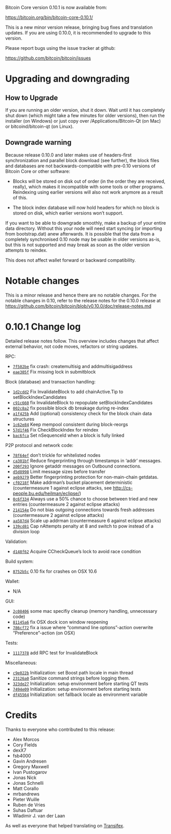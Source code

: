 Bitcoin Core version 0.10.1 is now available from:

<https://bitcoin.org/bin/bitcoin-core-0.10.1/>

This is a new minor version release, bringing bug fixes and translation
updates. If you are using 0.10.0, it is recommended to upgrade to this
version.

Please report bugs using the issue tracker at github:

<https://github.com/bitcoin/bitcoin/issues>

# Upgrading and downgrading

## How to Upgrade

If you are running an older version, shut it down. Wait until it has
completely shut down (which might take a few minutes for older versions), then
run the installer (on Windows) or just copy over /Applications/Bitcoin-Qt (on
Mac) or bitcoind/bitcoin-qt (on Linux).

## Downgrade warning

Because release 0.10.0 and later makes use of headers-first synchronization
and parallel block download (see further), the block files and databases are
not backwards-compatible with pre-0.10 versions of Bitcoin Core or other
software:

  * Blocks will be stored on disk out of order (in the order they are received, really), which makes it incompatible with some tools or other programs. Reindexing using earlier versions will also not work anymore as a result of this.

  * The block index database will now hold headers for which no block is stored on disk, which earlier versions won’t support.

If you want to be able to downgrade smoothly, make a backup of your entire
data directory. Without this your node will need start syncing (or importing
from bootstrap.dat) anew afterwards. It is possible that the data from a
completely synchronised 0.10 node may be usable in older versions as-is, but
this is not supported and may break as soon as the older version attempts to
reindex.

This does not affect wallet forward or backward compatibility.

# Notable changes

This is a minor release and hence there are no notable changes. For the
notable changes in 0.10, refer to the release notes for the 0.10.0 release at
<https://github.com/bitcoin/bitcoin/blob/v0.10.0/doc/release-notes.md>

# 0.10.1 Change log

Detailed release notes follow. This overview includes changes that affect
external behavior, not code moves, refactors or string updates.

RPC:

  * [`7f502be`](https://github.com/bitcoin/bitcoin/commit/7f502be) fix crash: createmultisig and addmultisigaddress
  * [`eae305f`](https://github.com/bitcoin/bitcoin/commit/eae305f) Fix missing lock in submitblock

Block (database) and transaction handling:

  * [`1d2cdd2`](https://github.com/bitcoin/bitcoin/commit/1d2cdd2) Fix InvalidateBlock to add chainActive.Tip to setBlockIndexCandidates
  * [`c91c660`](https://github.com/bitcoin/bitcoin/commit/c91c660) fix InvalidateBlock to repopulate setBlockIndexCandidates
  * [`002c8a2`](https://github.com/bitcoin/bitcoin/commit/002c8a2) fix possible block db breakage during re-index
  * [`a1f425b`](https://github.com/bitcoin/bitcoin/commit/a1f425b) Add (optional) consistency check for the block chain data structures
  * [`1c62e84`](https://github.com/bitcoin/bitcoin/commit/1c62e84) Keep mempool consistent during block-reorgs
  * [`57d1f46`](https://github.com/bitcoin/bitcoin/commit/57d1f46) Fix CheckBlockIndex for reindex
  * [`bac6fca`](https://github.com/bitcoin/bitcoin/commit/bac6fca) Set nSequenceId when a block is fully linked

P2P protocol and network code:

  * [`78f64ef`](https://github.com/bitcoin/bitcoin/commit/78f64ef) don’t trickle for whitelisted nodes
  * [`ca301bf`](https://github.com/bitcoin/bitcoin/commit/ca301bf) Reduce fingerprinting through timestamps in ‘addr’ messages.
  * [`200f293`](https://github.com/bitcoin/bitcoin/commit/200f293) Ignore getaddr messages on Outbound connections.
  * [`d5d8998`](https://github.com/bitcoin/bitcoin/commit/d5d8998) Limit message sizes before transfer
  * [`aeb9279`](https://github.com/bitcoin/bitcoin/commit/aeb9279) Better fingerprinting protection for non-main-chain getdatas.
  * [`cf0218f`](https://github.com/bitcoin/bitcoin/commit/cf0218f) Make addrman’s bucket placement deterministic (countermeasure 1 against eclipse attacks, see http://cs-people.bu.edu/heilman/eclipse/)
  * [`0c6f334`](https://github.com/bitcoin/bitcoin/commit/0c6f334) Always use a 50% chance to choose between tried and new entries (countermeasure 2 against eclipse attacks)
  * [`214154e`](https://github.com/bitcoin/bitcoin/commit/214154e) Do not bias outgoing connections towards fresh addresses (countermeasure 2 against eclipse attacks)
  * [`aa587d4`](https://github.com/bitcoin/bitcoin/commit/aa587d4) Scale up addrman (countermeasure 6 against eclipse attacks)
  * [`139cd81`](https://github.com/bitcoin/bitcoin/commit/139cd81) Cap nAttempts penalty at 8 and switch to pow instead of a division loop

Validation:

  * [`d148f62`](https://github.com/bitcoin/bitcoin/commit/d148f62) Acquire CCheckQueue’s lock to avoid race condition

Build system:

  * [`8752b5c`](https://github.com/bitcoin/bitcoin/commit/8752b5c) 0.10 fix for crashes on OSX 10.6

Wallet:

  * N/A

GUI:

  * [`2c08406`](https://github.com/bitcoin/bitcoin/commit/2c08406) some mac specifiy cleanup (memory handling, unnecessary code)
  * [`81145a6`](https://github.com/bitcoin/bitcoin/commit/81145a6) fix OSX dock icon window reopening
  * [`786cf72`](https://github.com/bitcoin/bitcoin/commit/786cf72) fix a issue where “command line options”-action overwrite “Preference”-action (on OSX)

Tests:

  * [`1117378`](https://github.com/bitcoin/bitcoin/commit/1117378) add RPC test for InvalidateBlock

Miscellaneous:

  * [`c9e022b`](https://github.com/bitcoin/bitcoin/commit/c9e022b) Initialization: set Boost path locale in main thread
  * [`23126a0`](https://github.com/bitcoin/bitcoin/commit/23126a0) Sanitize command strings before logging them.
  * [`323de27`](https://github.com/bitcoin/bitcoin/commit/323de27) Initialization: setup environment before starting QT tests
  * [`7494e09`](https://github.com/bitcoin/bitcoin/commit/7494e09) Initialization: setup environment before starting tests
  * [`df45564`](https://github.com/bitcoin/bitcoin/commit/df45564) Initialization: set fallback locale as environment variable

# Credits

Thanks to everyone who contributed to this release:

  * Alex Morcos
  * Cory Fields
  * dexX7
  * fsb4000
  * Gavin Andresen
  * Gregory Maxwell
  * Ivan Pustogarov
  * Jonas Nick
  * Jonas Schnelli
  * Matt Corallo
  * mrbandrews
  * Pieter Wuille
  * Ruben de Vries
  * Suhas Daftuar
  * Wladimir J. van der Laan

As well as everyone that helped translating on
[Transifex](https://www.transifex.com/projects/p/bitcoin/).

